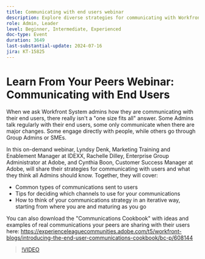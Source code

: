 ```yaml
---
title: Communicating with end users webinar
description: Explore diverse strategies for communicating with Workfront users in our on-demand webinar. Learn from IDEXX, Adobe, and Adobe Workfront experts about effective channels, types of communications, and evolving your strategy iteratively.
role: Admin, Leader
level: Beginner, Intermediate, Experienced
doc-type: Event
duration: 3649
last-substantial-update: 2024-07-16
jira: KT-15825
---
```


# Learn From Your Peers Webinar: Communicating with End Users

When we ask Workfront System admins how they are communicating with their end users, there really isn't a "one size fits all" answer. Some Admins talk regularly with their end users, some only communicate when there are major changes. Some engage directly with people, while others go through Group Admins or SMEs.

In this on-demand webinar, Lyndsy Denk, Marketing Training and Enablement Manager at IDEXX, Rachelle Dilley, Enterprise Group Administrator at Adobe, and Cynthia Boon, Customer Success Manager at Adobe, will share their strategies for communicating with users and what they think all Admins should know. Together, they will cover:   

* Common types of communications sent to users
* Tips for deciding which channels to use for your communications
* How to think of your communications strategy in an iterative way, starting from where you are and maturing as you go

You can also download the "Communications Cookbook" with ideas and examples of real communications your peers are sharing with their users here: https://experienceleaguecommunities.adobe.com/t5/workfront-blogs/introducing-the-end-user-communications-cookbook/bc-p/608144

>[!VIDEO](https://video.tv.adobe.com/v/3431019/?learn=on)
